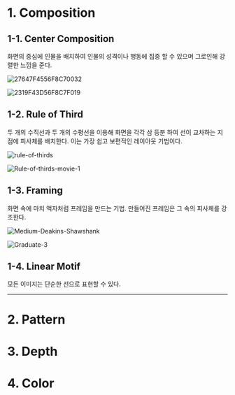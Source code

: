 # 1. Composition 

1-1. Center Composition
------------------------
화면의 중심에 인물을 배치하여 인물의 성격이나 행동에 집중 할 수 있으며 그로인해 강렬한 느낌을 준다.

![27647F4556F8C70032](https://user-images.githubusercontent.com/71221618/95678229-43194a00-0c06-11eb-8a55-ccb499b014b9.png)

![2319F43D56F8C7F019](https://user-images.githubusercontent.com/71221618/95678237-50cecf80-0c06-11eb-8cef-28a9ee313358.jpg)


1-2. Rule of Third
-------------------
두 개의 수직선과 두 개의 수평선을 이용해 화면을 각각 삼 등분 하여 선이 교차하는 지점에 피사체를 배치한다. 이는 가장 쉽고 보편적인 레이아웃 기법이다.

![rule-of-thirds](https://user-images.githubusercontent.com/71221618/95678399-5bd62f80-0c07-11eb-875f-34176a024ccf.jpg)

![Rule-of-thirds-movie-1](https://user-images.githubusercontent.com/71221618/95678403-655f9780-0c07-11eb-8970-19b776047312.jpg)

1-3. Framing
------------
화면 속에 마치 액자처럼 프레임을 만드는 기법. 만들어진 프레임은 그 속의 피사체를 강조한다.

![Medium-Deakins-Shawshank](https://user-images.githubusercontent.com/71221618/95678539-4a415780-0c08-11eb-87bb-537f8d688316.jpg)

![Graduate-3](https://user-images.githubusercontent.com/71221618/95678542-562d1980-0c08-11eb-9afa-1de0f1d29ba8.jpg)

1-4. Linear Motif
-----------------
모든 이미지는 단순한 선으로 표현할 수 있다.



**********************

# 2. Pattern


# 3. Depth 


# 4. Color
